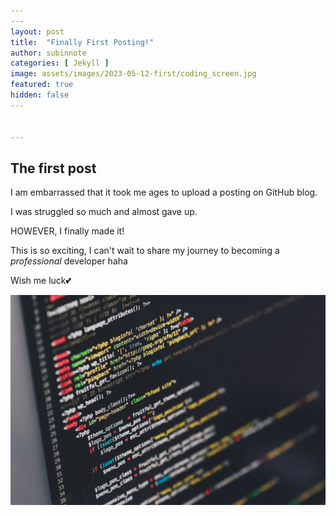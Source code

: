 ```yaml
---
​---
layout: post
title:  "Finally First Posting!"
author: subinnote
categories: [ Jekyll ]
image: assets/images/2023-05-12-first/coding_screen.jpg
featured: true
hidden: false
​---
 

---
```








<h2>The first post</h2>


I am embarrassed that it took me ages to upload a posting on GitHub blog.

I was struggled so much and almost gave up. 

HOWEVER, I finally made it!

This is so exciting, I can't wait to share my journey to becoming a *professional* developer haha

Wish me luck💕



![coding_screen](../images/2023-05-12-first/coding_screen.jpg)
